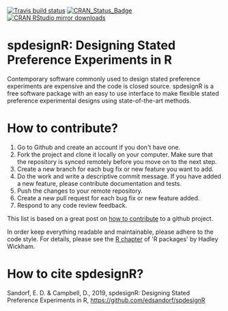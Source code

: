 <!-- badges: start -->
[![Travis build status](https://travis-ci.com/edsandorf/spdesignR.svg?branch=master)](https://travis-ci.org/edsandorf/spdesignR)
[![CRAN_Status_Badge](http://www.r-pkg.org/badges/version-last-release/spdesignR)](https://cran.r-project.org/package=spdesignR)
[![CRAN RStudio mirror downloads](http://cranlogs.r-pkg.org/badges/spdesignR)](http://www.r-pkg.org/pkg/spdesignR)
<!-- badges: end -->

# spdesignR: Designing Stated Preference Experiments in R

Contemporary software commonly used to design stated preference experiments are expensive and the code is closed source. spdesignR is a free software package with an easy to use interface to make flexible stated preference experimental designs using state-of-the-art methods. 

# How to contribute?
1. Go to Github and create an account if you don't have one.
2. Fork the project and clone it locally on your computer. Make sure that the repository is synced remotely before you move on to the next step.
3. Create a new branch for each bug fix or new feature you want to add.
4. Do the work and write a descriptive commit message. If you have added a new feature, please contribute documentation and tests. 
5. Push the changes to your remote repository.
6. Create a new pull request for each bug fix or new feature added.
7. Respond to any code review feedback.


This list is based on a great post on [how to contribute](https://akrabat.com/the-beginners-guide-to-contributing-to-a-github-project/) to a github project. 

In order keep everything readable and maintainable, please adhere to the code style. For details, please see the [R chapter](http://r-pkgs.had.co.nz/r.html) of 'R packages' by Hadley Wickham.

# How to cite spdesignR?
Sandorf, E. D. & Campbell, D., 2019, spdesignR: Designing Stated Preference Experiments in R, https://github.com/edsandorf/spdesignR
